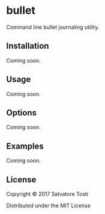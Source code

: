 # bullet

Command line bullet journaling utility.

## Installation

Coming soon.

## Usage

Coming soon.

## Options

Coming soon.

## Examples

Coming soon.

## License

Copyright © 2017 Salvatore Tosti

Distributed under the MIT License
